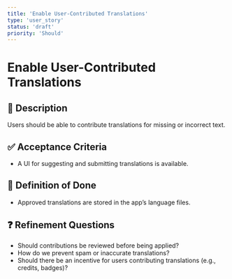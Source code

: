 ```yaml
---
title: 'Enable User-Contributed Translations'
type: 'user_story'
status: 'draft'
priority: 'Should'
---
```


# Enable User-Contributed Translations

## 📌 Description

Users should be able to contribute translations for missing or incorrect text.

## ✅ Acceptance Criteria

- A UI for suggesting and submitting translations is available.

## 🎯 Definition of Done

- Approved translations are stored in the app’s language files.

## ❓ Refinement Questions

- Should contributions be reviewed before being applied?
- How do we prevent spam or inaccurate translations?
- Should there be an incentive for users contributing translations (e.g., credits, badges)?
